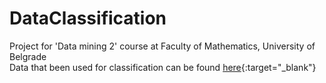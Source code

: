 # DataClassification
Project for 'Data mining 2' course at Faculty of Mathematics, University of Belgrade <br />
Data that been used for classification can be found [here](https://drive.google.com/open?id=1hTcWrnVJm9kUsZlu2SIX_m6VPP1NT5oQ){:target="_blank"}